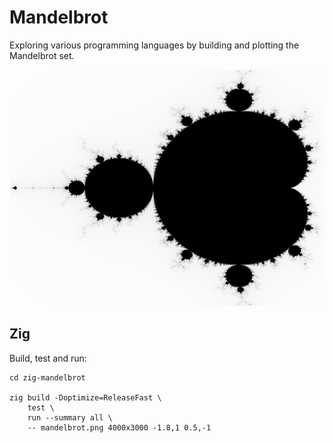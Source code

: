 # Mandelbrot

Exploring various programming languages by building and plotting the Mandelbrot set.

![Mandelbrot Set](docs/mandelbrot-set.png "Mandelbrot Set Visualization")

## Zig

Build, test and run:

```shell
cd zig-mandelbrot

zig build -Doptimize=ReleaseFast \
    test \
    run --summary all \
    -- mandelbrot.png 4000x3000 -1.8,1 0.5,-1
```
